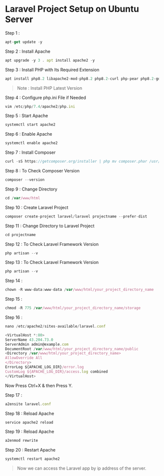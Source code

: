 # Laravel Project Setup on Ubuntu Server

Step 1 :
````javascript
apt-get update -y
````

Step 2 : Install Apache
````javascript
apt upgrade -y 3 . apt install apache2 -y
````

Step 3 : Install PHP with Its Required Extension
````javascript
apt install php8.2 libapache2-mod-php8.2 php8.2-curl php-pear php8.2-gd php8.2-dev php8.2-zip php8.2-mbstring php8.2-mysql php8.2-xml curl -y
````
> Note : Install PHP Latest Version

Step 4 : Configure php.ini File if Needed
````javascript
vim /etc/php/7.4/apache2/php.ini
````

Step 5 : Start Apache
````javascript
systemctl start apache2
````

Step 6 : Enable Apache
````javascript
systemctl enable apache2
````

Step 7 : Install Composer
````javascript
curl -sS https://getcomposer.org/installer | php mv composer.phar /usr/local/bin/composer chmod +x /usr/local/bin/composer
````

Step 8 : To Check Composer Version
````javascript
composer --version
````

Step 9 : Change Directory
````javascript
cd /var/www/html
````

Step 10 : Create Laravel Project
````javascript
composer create-project laravel/laravel projectname --prefer-dist
````

Step 11 : Change Directory to Laravel Project
````javascript
cd projectname
````

Step 12 : To Check Laravel Framework Version
````javascript
php artisan --v
````

Step 13 : To Check Laravel Framework Version
````javascript
php artisan --v
````

Step 14 :
````javascript
chown -R www-data:www-data /var/www/html/your_project_directory_name
````

Step 15 :
````javascript
chmod -R 775 /var/www/html/your_project_directory_name/storage
````

Step 16 :
````javascript
nano /etc/apache2/sites-available/laravel.conf
````

````javascript
<VirtualHost *:80>
ServerName 43.204.73.0
ServerAdmin admin@example.com
DocumentRoot /var/www/html/your_project_directory_name/public
<Directory /var/www/html/your_project_directory_name>
AllowOverride All
</Directory>
ErrorLog ${APACHE_LOG_DIR}/error.log
CustomLog ${APACHE_LOG_DIR}/access.log combined
</VirtualHost>
````

Now Press Ctrl+X & then Press Y.

Step 17 :
````javascript
a2ensite laravel.conf
````

Step 18 : Reload Apache
````javascript
service apache2 reload
````

Step 19 : Reload Apache
````javascript
a2enmod rewrite
````

Step 20 : Restart Apache
````javascript
systemctl restart apache2
````

> Now we can access the Laravel app by ip address of the server.
